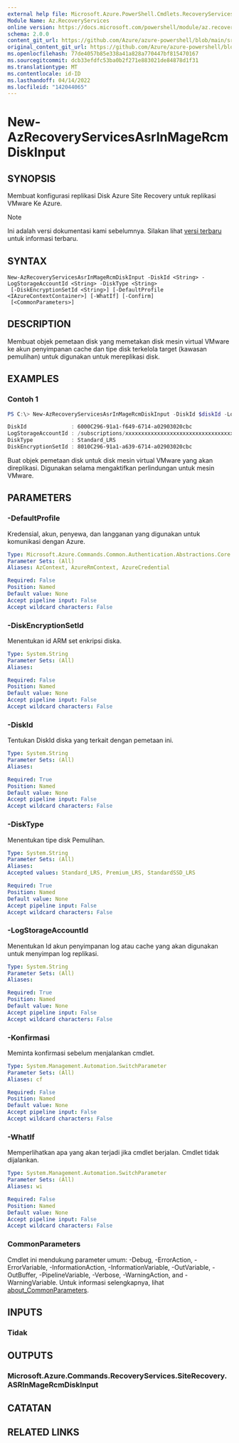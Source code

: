 ```yaml
---
external help file: Microsoft.Azure.PowerShell.Cmdlets.RecoveryServices.SiteRecovery.dll-Help.xml
Module Name: Az.RecoveryServices
online version: https://docs.microsoft.com/powershell/module/az.recoveryservices/new-azrecoveryservicesasrinmagercmdiskinput
schema: 2.0.0
content_git_url: https://github.com/Azure/azure-powershell/blob/main/src/RecoveryServices/RecoveryServices/help/New-AzRecoveryServicesAsrInMageRcmDiskInput.md
original_content_git_url: https://github.com/Azure/azure-powershell/blob/main/src/RecoveryServices/RecoveryServices/help/New-AzRecoveryServicesAsrInMageRcmDiskInput.md
ms.openlocfilehash: 77de4057b85e338a41a828a770447bf815470167
ms.sourcegitcommit: dcb33efdfc53ba0b2f271e883021de84878d1f31
ms.translationtype: MT
ms.contentlocale: id-ID
ms.lasthandoff: 04/14/2022
ms.locfileid: "142044065"
---
```

# New-AzRecoveryServicesAsrInMageRcmDiskInput

## SYNOPSIS
Membuat konfigurasi replikasi Disk Azure Site Recovery untuk replikasi VMware Ke Azure.

> [!NOTE]
>Ini adalah versi dokumentasi kami sebelumnya. Silakan lihat [versi terbaru](/powershell/module/az.recoveryservices/new-azrecoveryservicesasrinmagercmdiskinput) untuk informasi terbaru.

## SYNTAX

```
New-AzRecoveryServicesAsrInMageRcmDiskInput -DiskId <String> -LogStorageAccountId <String> -DiskType <String>
 [-DiskEncryptionSetId <String>] [-DefaultProfile <IAzureContextContainer>] [-WhatIf] [-Confirm]
 [<CommonParameters>]
```

## DESCRIPTION
Membuat objek pemetaan disk yang memetakan disk mesin virtual VMware ke akun penyimpanan cache dan tipe disk terkelola target (kawasan pemulihan) untuk digunakan untuk mereplikasi disk.

## EXAMPLES

### Contoh 1
```powershell
PS C:\> New-AzRecoveryServicesAsrInMageRcmDiskInput -DiskId $diskId -LogStorageAccountId $logStorageAccountId -DiskType $diskType -DiskEncryptionSetId $diskEncryptionSetId

DiskId              : 6000C296-91a1-f649-6714-a02903020cbc
LogStorageAccountId : /subscriptions/xxxxxxxxxxxxxxxxxxxxxxxxxxxxxxxxxxxx/resourceGroups/xxxxxxxxxxxx/providers/Microsoft.Storage/storageAccounts/xxxxxxxxxxxx
DiskType            : Standard_LRS
DiskEncryptionSetId : 8010C296-91a1-a639-6714-a02903020cbc
```

Buat objek pemetaan disk untuk disk mesin virtual VMware yang akan direplikasi. Digunakan selama mengaktifkan perlindungan untuk mesin VMware.

## PARAMETERS

### -DefaultProfile
Kredensial, akun, penyewa, dan langganan yang digunakan untuk komunikasi dengan Azure.

```yaml
Type: Microsoft.Azure.Commands.Common.Authentication.Abstractions.Core.IAzureContextContainer
Parameter Sets: (All)
Aliases: AzContext, AzureRmContext, AzureCredential

Required: False
Position: Named
Default value: None
Accept pipeline input: False
Accept wildcard characters: False
```

### -DiskEncryptionSetId
Menentukan id ARM set enkripsi diska.

```yaml
Type: System.String
Parameter Sets: (All)
Aliases:

Required: False
Position: Named
Default value: None
Accept pipeline input: False
Accept wildcard characters: False
```

### -DiskId
Tentukan DiskId diska yang terkait dengan pemetaan ini.

```yaml
Type: System.String
Parameter Sets: (All)
Aliases:

Required: True
Position: Named
Default value: None
Accept pipeline input: False
Accept wildcard characters: False
```

### -DiskType
Menentukan tipe disk Pemulihan.

```yaml
Type: System.String
Parameter Sets: (All)
Aliases:
Accepted values: Standard_LRS, Premium_LRS, StandardSSD_LRS

Required: True
Position: Named
Default value: None
Accept pipeline input: False
Accept wildcard characters: False
```

### -LogStorageAccountId
Menentukan Id akun penyimpanan log atau cache yang akan digunakan untuk menyimpan log replikasi.

```yaml
Type: System.String
Parameter Sets: (All)
Aliases:

Required: True
Position: Named
Default value: None
Accept pipeline input: False
Accept wildcard characters: False
```

### -Konfirmasi
Meminta konfirmasi sebelum menjalankan cmdlet.

```yaml
Type: System.Management.Automation.SwitchParameter
Parameter Sets: (All)
Aliases: cf

Required: False
Position: Named
Default value: None
Accept pipeline input: False
Accept wildcard characters: False
```

### -WhatIf
Memperlihatkan apa yang akan terjadi jika cmdlet berjalan.
Cmdlet tidak dijalankan.

```yaml
Type: System.Management.Automation.SwitchParameter
Parameter Sets: (All)
Aliases: wi

Required: False
Position: Named
Default value: None
Accept pipeline input: False
Accept wildcard characters: False
```

### CommonParameters
Cmdlet ini mendukung parameter umum: -Debug, -ErrorAction, -ErrorVariable, -InformationAction, -InformationVariable, -OutVariable, -OutBuffer, -PipelineVariable, -Verbose, -WarningAction, and -WarningVariable. Untuk informasi selengkapnya, lihat [about_CommonParameters](http://go.microsoft.com/fwlink/?LinkID=113216).

## INPUTS

### Tidak

## OUTPUTS

### Microsoft.Azure.Commands.RecoveryServices.SiteRecovery.ASRInMageRcmDiskInput

## CATATAN

## RELATED LINKS
